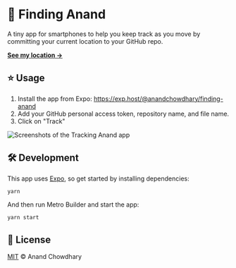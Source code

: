 # 📍 Finding Anand

A tiny app for smartphones to help you keep track as you move by committing your current location to your GitHub repo.

[**See my location →**](https://git.io/fj1Qi)

## ⭐ Usage

1. Install the app from Expo: https://exp.host/@anandchowdhary/finding-anand
2. Add your GitHub personal access token, repository name, and file name.
3. Click on "Track"

![Screenshots of the Tracking Anand app](https://user-images.githubusercontent.com/2841780/61516007-97dd0d80-aa21-11e9-9aa3-22cda475a6a0.png)

## 🛠 Development

This app uses [Expo](https://expo.io/), so get started by installing dependencies:

```bash
yarn
```

And then run Metro Builder and start the app:

```bash
yarn start
```

## 📄 License

[MIT](https://github.com/AnandChowdhary/finding-anand/blob/master/LICENSE) © Anand Chowdhary

